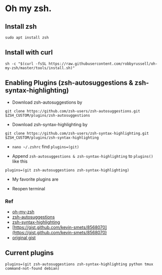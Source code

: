 # Oh my zsh.
## Install zsh
```
sudo apt install zsh
```

## Install with curl
```
sh -c "$(curl -fsSL https://raw.githubusercontent.com/robbyrussell/oh-my-zsh/master/tools/install.sh)"
```

## Enabling Plugins (zsh-autosuggestions & zsh-syntax-highlighting)
 - Download zsh-autosuggestions by
 
 `git clone https://github.com/zsh-users/zsh-autosuggestions.git $ZSH_CUSTOM/plugins/zsh-autosuggestions`
 
 - Download zsh-syntax-highlighting by
 
 `git clone https://github.com/zsh-users/zsh-syntax-highlighting.git $ZSH_CUSTOM/plugins/zsh-syntax-highlighting`

 - `nano ~/.zshrc` find `plugins=(git)`
 
 - Append `zsh-autosuggestions & zsh-syntax-highlighting` to  `plugins()` like this 
 
 `plugins=(git zsh-autosuggestions zsh-syntax-highlighting)`

 - My favorite plugins are
 
 - Reopen terminal

### Ref
 - [oh-my-zsh](https://github.com/robbyrussell/oh-my-zsh)
 - [zsh-autosuggestions](https://github.com/zsh-users/zsh-autosuggestions)
 - [zsh-syntax-highlighting](https://github.com/zsh-users/zsh-syntax-highlighting)
 - [https://gist.github.com/kevin-smets/8568070](https://gist.github.com/kevin-smets/8568070)
 - [original gist](https://gist.github.com/dogrocker/1efb8fd9427779c827058f873b94df95)

## Current plugins

`plugins=(git zsh-autosuggestions zsh-syntax-highlighting python tmux command-not-found debian)`
